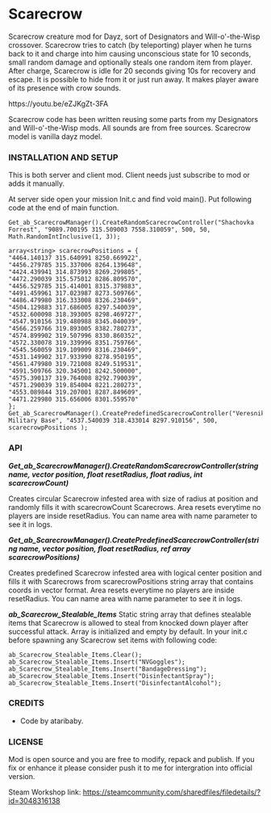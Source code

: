 # Scarecrow
<p>Scarecrow creature mod for Dayz, sort of Designators and Will-o'-the-Wisp crossover. Scarecrow tries to catch (by teleporting) player when he turns back to it and charge into him causing unconscious state for 10 seconds, small random damage and optionally steals one random item from player. After charge, Scarecrow is idle for 20 seconds giving 10s for recovery and escape. It is possible to hide from it or just run away. It makes player aware of its presence with crow sounds.</p>
<p>https://youtu.be/eZJKgZt-3FA</p>
<p>Scarecrow code has been written reusing some parts from my Designators and Will-o'-the-Wisp mods. All sounds are from free sources. Scarecrow model is vanilla dayz model.</p>

### INSTALLATION AND SETUP
This is both server and client mod. Client needs just subscribe to mod or adds it manually. 

At server side open your mission Init.c and find void main(). Put following code at the end of main function.

```
Get_ab_ScarecrowManager().CreateRandomScarecrowController("Shachovka Forrest", "9089.700195 315.509003 7558.310059", 500, 50, Math.RandomIntInclusive(1, 3));

array<string> scarecrowPositions = {
"4464.140137 315.640991 8250.669922",
"4456.279785 315.337006 8264.139648",
"4424.439941 314.873993 8269.299805",
"4472.290039 315.575012 8286.809570",
"4456.529785 315.414001 8315.379883",
"4491.459961 317.023987 8273.509766",
"4486.479980 316.333008 8326.230469",
"4504.129883 317.686005 8297.540039",
"4532.600098 318.393005 8298.469727",
"4547.910156 319.480988 8345.040039",
"4566.259766 319.893005 8382.780273",
"4574.899902 319.507996 8330.860352",
"4572.330078 319.339996 8351.759766",
"4545.560059 319.109009 8316.230469",
"4531.149902 317.933990 8278.950195",
"4561.479980 319.721008 8249.519531",
"4591.509766 320.345001 8242.500000",
"4575.390137 319.764008 8292.790039",
"4571.290039 319.854004 8221.280273",
"4553.089844 319.207001 8287.849609",
"4471.229980 315.656006 8301.559570"
};
Get_ab_ScarecrowManager().CreatePredefinedScarecrowController("Veresnik Military Base", "4537.540039 318.433014 8297.910156", 500, scarecrowpPositions );
```

### API
**_Get_ab_ScarecrowManager().CreateRandomScarecrowController(string name, vector position, float resetRadius, float radius, int scarecrowCount)_**

Creates circular Scarecrow infested area with size of radius at position and randomly fills it with scarecrowCount Scarecrows. Area resets everytime no players are inside resetRadius. You can name area with name parameter to see it in logs.

**_Get_ab_ScarecrowManager().CreatePredefinedScarecrowController(string name, vector position, float resetRadius, ref array<string> scarecrowPositions)_**
  
Creates predefined Scarecrow infested area with logical center position and fills it with Scarecrows from scarecrowPositions string array that contains coords in vector format. Area resets everytime no players are inside resetRadius. You can name area with name parameter to see it in logs.

**_ab_Scarecrow_Stealable_Items_**
Static string array that defines stealable items that Scarecrow is allowed to steal from knocked down player after successful attack. Array is initialized and empty by default.
In your init.c before spawning any Scarecrow set items with following code:

```
ab_Scarecrow_Stealable_Items.Clear();
ab_Scarecrow_Stealable_Items.Insert("NVGoggles");
ab_Scarecrow_Stealable_Items.Insert("BandageDressing");
ab_Scarecrow_Stealable_Items.Insert("DisinfectantSpray");
ab_Scarecrow_Stealable_Items.Insert("DisinfectantAlcohol");
```

### CREDITS
<ul>
  <li>Code by ataribaby.</li>
</ul>

### LICENSE
Mod is open source and you are free to modify, repack and publish. If you fix or enhance it please consider push it to me for intergration into official version.

Steam Workshop link: https://steamcommunity.com/sharedfiles/filedetails/?id=3048316138
